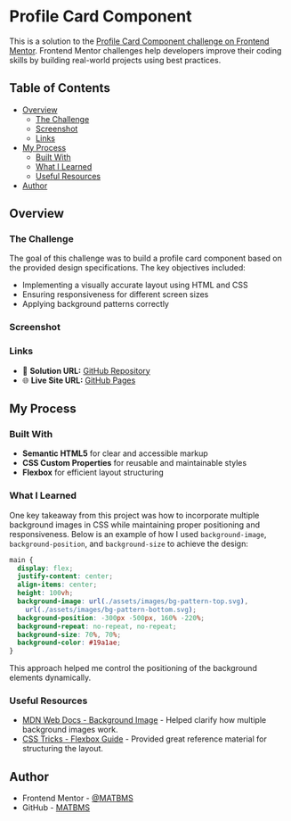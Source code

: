 # Profile Card Component

This is a solution to the [Profile Card Component challenge on Frontend Mentor](https://www.frontendmentor.io/challenges/profile-card-component-cfArpWshJ). Frontend Mentor challenges help developers improve their coding skills by building real-world projects using best practices.

## Table of Contents

- [Overview](#overview)
  - [The Challenge](#the-challenge)
  - [Screenshot](#screenshot)
  - [Links](#links)
- [My Process](#my-process)
  - [Built With](#built-with)
  - [What I Learned](#what-i-learned)
  - [Useful Resources](#useful-resources)
- [Author](#author)

## Overview

### The Challenge

The goal of this challenge was to build a profile card component based on the provided design specifications. The key objectives included:

- Implementing a visually accurate layout using HTML and CSS
- Ensuring responsiveness for different screen sizes
- Applying background patterns correctly

### Screenshot

### Links

- 📂 **Solution URL:** [GitHub Repository](https://github.com/MATBMS/profile-card-component)
- 🌐 **Live Site URL:** [GitHub Pages](https://matbms.github.io/profile-card-component/)

## My Process

### Built With

- **Semantic HTML5** for clear and accessible markup
- **CSS Custom Properties** for reusable and maintainable styles
- **Flexbox** for efficient layout structuring

### What I Learned

One key takeaway from this project was how to incorporate multiple background images in CSS while maintaining proper positioning and responsiveness. Below is an example of how I used `background-image`, `background-position`, and `background-size` to achieve the design:

```css
main {
  display: flex;
  justify-content: center;
  align-items: center;
  height: 100vh;
  background-image: url(./assets/images/bg-pattern-top.svg),
    url(./assets/images/bg-pattern-bottom.svg);
  background-position: -300px -500px, 160% -220%;
  background-repeat: no-repeat, no-repeat;
  background-size: 70%, 70%;
  background-color: #19a1ae;
}
```

This approach helped me control the positioning of the background elements dynamically.

### Useful Resources

- [MDN Web Docs - Background Image](https://developer.mozilla.org/en-US/docs/Web/CSS/background-image) - Helped clarify how multiple background images work.
- [CSS Tricks - Flexbox Guide](https://css-tricks.com/snippets/css/a-guide-to-flexbox/) - Provided great reference material for structuring the layout.

## Author

- Frontend Mentor - [@MATBMS](https://www.frontendmentor.io/profile/MATBMS)
- GitHub - [MATBMS](https://github.com/MATBMS)
